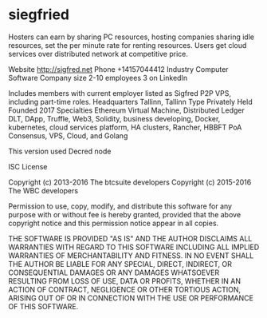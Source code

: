 # siegfried
Hosters can earn by sharing PC resources, hosting companies sharing idle resources, set the per minute rate for renting resources. Users get cloud services over distributed network at competitive price.


Website http://sigfred.net 
Phone +14157044412 
Industry Computer Software 
Company size 2-10 employees 3 on LinkedIn  

Includes members with current employer listed as Sigfred P2P VPS, including part-time roles. Headquarters Tallinn, Tallinn Type Privately Held Founded 2017 Specialties Ethereum Virtual Machine, Distributed Ledger DLT, DApp, Truffle, Web3, Solidity, business developing, Docker, kubernetes, cloud services platform, HA clusters, Rancher, HBBFT PoA Consensus, VPS, Cloud, and Golang



This version used Decred node

ISC License

Copyright (c) 2013-2016 The btcsuite developers
Copyright (c) 2015-2016 The WBC developers

Permission to use, copy, modify, and distribute this software for any
purpose with or without fee is hereby granted, provided that the above
copyright notice and this permission notice appear in all copies.

THE SOFTWARE IS PROVIDED "AS IS" AND THE AUTHOR DISCLAIMS ALL WARRANTIES
WITH REGARD TO THIS SOFTWARE INCLUDING ALL IMPLIED WARRANTIES OF
MERCHANTABILITY AND FITNESS. IN NO EVENT SHALL THE AUTHOR BE LIABLE FOR
ANY SPECIAL, DIRECT, INDIRECT, OR CONSEQUENTIAL DAMAGES OR ANY DAMAGES
WHATSOEVER RESULTING FROM LOSS OF USE, DATA OR PROFITS, WHETHER IN AN
ACTION OF CONTRACT, NEGLIGENCE OR OTHER TORTIOUS ACTION, ARISING OUT OF
OR IN CONNECTION WITH THE USE OR PERFORMANCE OF THIS SOFTWARE.

